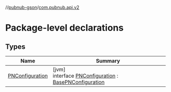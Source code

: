 //[pubnub-gson](../../index.md)/[com.pubnub.api.v2](index.md)

# Package-level declarations

## Types

| Name | Summary |
|---|---|
| [PNConfiguration](-p-n-configuration/index.md) | [jvm]<br>interface [PNConfiguration](-p-n-configuration/index.md) : [BasePNConfiguration](../../../pubnub-gson/com.pubnub.api.v2/-base-p-n-configuration/index.md) |
